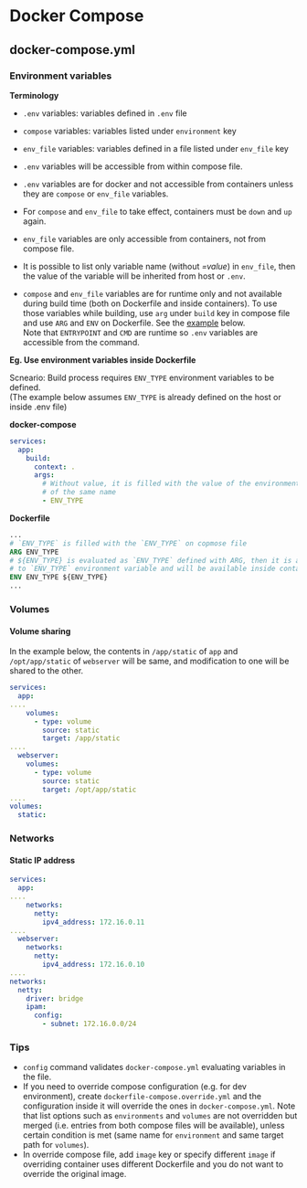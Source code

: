 # Docker Compose

## docker-compose.yml

### Environment variables
**Terminology**
- `.env` variables: variables defined in `.env` file
- `compose` variables: variables listed under `environment` key
- `env_file` variables: variables defined in a file listed under `env_file` key

- `.env` variables will be accessible from within compose file.
- `.env` variables are for docker and not accessible from containers unless they
  are `compose` or `env_file` variables.
- For `compose` and `env_file` to take effect, containers must be `down` and
  `up` again.  
- `env_file` variables are only accessible from containers, not from compose file.
- It is possible to list only variable name (without _=value_) in `env_file`,
  then the value of the variable will be inherited from host or `.env`.
- `compose` and `env_file` variables are for runtime only and not available
  during build time (both on Dockerfile and inside containers). To use those
  variables while building, use `arg` under `build` key in compose file and use
  `ARG` and `ENV` on Dockerfile. See the [example](#env_example) below.  
  Note that `ENTRYPOINT` and `CMD` are runtime so `.env` variables are
  accessible from the command.

<span id=env_example>**Eg. Use environment variables inside Dockerfile**</span>

Scneario: Build process requires `ENV_TYPE` environment variables to be defined.  
(The example below assumes `ENV_TYPE` is already defined on the host or inside
.env file)

**docker-compose**
```yaml
services:
  app:
    build:
      context: .
      args:
        # Without value, it is filled with the value of the environment variable
        # of the same name
        - ENV_TYPE
```
**Dockerfile**
```dockerfile
...
# `ENV_TYPE` is filled with the `ENV_TYPE` on copmose file
ARG ENV_TYPE
# ${ENV_TYPE} is evaluated as `ENV_TYPE` defined with ARG, then it is assigned
# to `ENV_TYPE` environment variable and will be available inside container.
ENV ENV_TYPE ${ENV_TYPE}
...
```

### Volumes

#### Volume sharing
In the example below, the contents in `/app/static` of `app` and
`/opt/app/static` of `webserver` will be same, and modification to one will be
shared to the other.
```yaml
services:
  app:
....
    volumes:
      - type: volume
        source: static
        target: /app/static
....
  webserver:
    volumes:
      - type: volume
        source: static
        target: /opt/app/static
....
volumes:
  static:
```

### Networks

#### Static IP address
```yaml
services:
  app:
....
    networks:
      netty:
        ipv4_address: 172.16.0.11
....
  webserver:
    networks:
      netty:
        ipv4_address: 172.16.0.10
....
networks:
  netty:
    driver: bridge
    ipam:
      config:
        - subnet: 172.16.0.0/24
```

### Tips
- `config` command validates `docker-compose.yml` evaluating variables in the file.
- If you need to override compose configuration (e.g. for dev environment),
  create `dockerfile-compose.override.yml` and the configuration inside it will
  override the ones in `docker-compose.yml`. Note that list options such as
  `environments` and `volumes` are not overridden but merged (i.e. entries from
  both compose files will be available), unless certain condition is met (same
  name for `environment` and same target path for `volumes`).
- In override compose file, add `image` key or specify different `image` if
  overriding container uses different Dockerfile and you do not want to override
  the original image.
